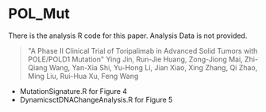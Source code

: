 # POL_Mut

There is the analysis R code for this paper. Analysis Data is not provided.
>"A Phase II Clinical Trial of Toripalimab in Advanced Solid Tumors with POLE/POLD1 Mutation" 
>Ying Jin, Run-Jie Huang, Zong-Jiong Mai, Zhi-Qiang Wang, Yan-Xia Shi, Yu-Hong Li, Jian Xiao, Xing Zhang, Qi Zhao, Ming Liu, Rui-Hua Xu, Feng Wang

* MutationSignature.R for Figure 4
* DynamicsctDNAChangeAnalysis.R for Figure 5
